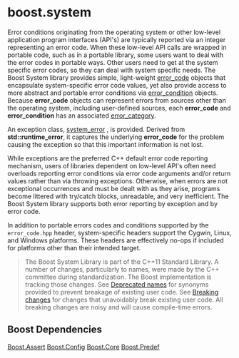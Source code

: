 # boost.system

Error conditions originating from the operating system or other low-level application program interfaces (API's) are typically reported via an integer representing an error code. When these low-level API calls are wrapped in portable code, such as in a portable library, some users want to deal with the error codes in portable ways. Other users need to get at the system specific error codes, so they can deal with system specific needs. The Boost System library provides simple, light-weight [error_code](doc/reference.html#Class-error_code) objects that encapsulate system-specific error code values, yet also provide access to more abstract and portable error conditions via [error_condition](doc/reference.html#Class-error_condition) objects. Because **error_code** objects can represent errors from sources other than the operating system, including user-defined sources, each **error_code** and **error_condition** has an associated [error_category](doc/reference.html#Class-error_category).

An exception class, [system_error](doc/reference.html#Class-system_error) , is provided. Derived from **std::runtime_error**, it captures the underlying **error_code** for the problem causing the exception so that this important information is not lost.

While exceptions are the preferred C++ default error code reporting mechanism, users of libraries dependent on low-level API's often need overloads reporting error conditions via error code arguments and/or return values rather than via throwing exceptions. Otherwise, when errors are not exceptional occurrences and must be dealt with as they arise, programs become littered with try/catch blocks, unreadable, and very inefficient. The Boost System library supports both error reporting by exception and by error code.

In addition to portable errors codes and conditions supported by the `error_code.hpp` header, system-specific headers support the Cygwin, Linux, and Windows platforms. These headers are effectively no-ops if included for platforms other than their intended target.

> The Boost System Library is part of the C++11 Standard Library. A number of changes, particularly to names, were made by the C++ committee during standardization. The Boost implementation is tracking those changes. See [Deprecated names](doc/reference.html#Deprecated-names) for synonyms provided to prevent breakage of existing user code. See [Breaking changes](doc/reference.html#Breaking-changes) for changes that unavoidably break existing user code. All breaking changes are noisy and will cause compile-time errors.

## Boost Dependencies

[Boost.Assert](https://github.com/boostorg/assert)
[Boost.Config](https://github.com/boostorg/config)
[Boost.Core](https://github.com/boostorg/core)
[Boost.Predef](https://github.com/boostorg/predef)
